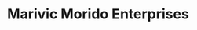 ---
title: "Marivic Morido Enterprises"
url: /san-pablo/marivic-morido-enterprises/
shop: mobile phone
---
